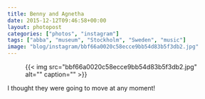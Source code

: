 ```yaml
---
title: Benny and Agnetha
date: 2015-12-12T09:46:58+00:00
layout: photopost
categories: ["photos", "instagram"]
tags: ["abba", "museum", "Stockholm", "Sweden", "music"]
image: "blog/instagram/bbf66a0020c58ecce9bb54d83b5f3db2.jpg"
---
```


<figure class="photo photo--square">
  {{< img src="bbf66a0020c58ecce9bb54d83b5f3db2.jpg" alt="" caption="" >}}

</figure>

I thought they were going to move at any moment!
